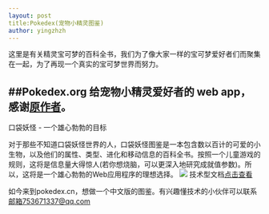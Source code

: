 ```yaml
---
layout: post
title:Pokedex(宠物小精灵图鉴)
author: yingzhzh
---
```


这里是有关精灵宝可梦的百科全书，我们为了像大家一样的宝可梦爱好者们而聚集在一起，为了再现一个真实的宝可梦世界而努力。

##Pokedex.org 给宠物小精灵爱好者的 web app，感谢[原作者](https://github.com/nolanlawson/Pokedex.org "nolanlawson")。
-----

口袋妖怪 - 一个雄心勃勃的目标

对于那些不知道口袋妖怪世界的人，口袋妖怪图鉴是一本包含数以百计的可爱的小生物，以及他们的属性、类型、进化和移动信息的百科全书。按照一个儿童游戏的规则，这将是信息量大得惊人(若你想烧脑，可以更深入地研究成就值参数)。所以，这将是一个雄心勃勃的Web应用程序的理想选择。
[![](http://ww4.sinaimg.cn/large/9b5c8bd8jw1f1bompvvkeg208w0ft7wj.gif)](http://ww4.sinaimg.cn/large/9b5c8bd8jw1f1bompvvkeg208w0ft7wj.gif)
技术型文档[点击查看](https://gold.xitu.io/entry/56cebb8edf0eea79dc7c1ff0)

如今来到pokedex.cn，想做一个中文版的图鉴。有兴趣懂技术的小伙伴可以联系[邮箱](mailto:753671337@qq.com "邮箱")753671337@qq.com

